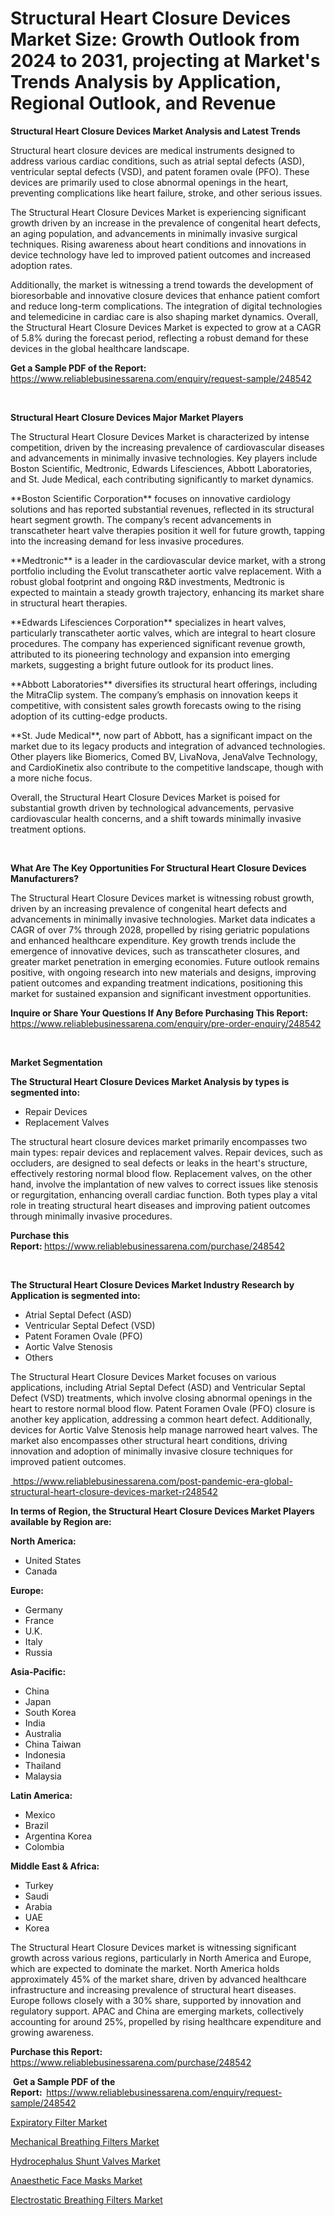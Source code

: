 <p><h1>Structural Heart Closure Devices Market Size: Growth Outlook from 2024 to 2031, projecting at Market's Trends Analysis by Application, Regional Outlook, and Revenue</h1></p><p><strong>Structural Heart Closure Devices Market Analysis and Latest Trends</strong></p>
<p><p>Structural heart closure devices are medical instruments designed to address various cardiac conditions, such as atrial septal defects (ASD), ventricular septal defects (VSD), and patent foramen ovale (PFO). These devices are primarily used to close abnormal openings in the heart, preventing complications like heart failure, stroke, and other serious issues. </p><p>The Structural Heart Closure Devices Market is experiencing significant growth driven by an increase in the prevalence of congenital heart defects, an aging population, and advancements in minimally invasive surgical techniques. Rising awareness about heart conditions and innovations in device technology have led to improved patient outcomes and increased adoption rates. </p><p>Additionally, the market is witnessing a trend towards the development of bioresorbable and innovative closure devices that enhance patient comfort and reduce long-term complications. The integration of digital technologies and telemedicine in cardiac care is also shaping market dynamics. Overall, the Structural Heart Closure Devices Market is expected to grow at a CAGR of 5.8% during the forecast period, reflecting a robust demand for these devices in the global healthcare landscape.</p></p>
<p><strong>Get a Sample PDF of the Report:&nbsp;</strong> <a href="https://www.reliablebusinessarena.com/enquiry/request-sample/248542?utm_campaign=1726&utm_medium=2&utm_source=Github&utm_content=ia&utm_term=31102024&utm_id=structural-heart-closure-devices">https://www.reliablebusinessarena.com/enquiry/request-sample/248542</a></p>
<p>&nbsp;</p>
<p><strong>Structural Heart Closure Devices Major Market Players</strong></p>
<p><p>The Structural Heart Closure Devices Market is characterized by intense competition, driven by the increasing prevalence of cardiovascular diseases and advancements in minimally invasive technologies. Key players include Boston Scientific, Medtronic, Edwards Lifesciences, Abbott Laboratories, and St. Jude Medical, each contributing significantly to market dynamics.</p><p>**Boston Scientific Corporation** focuses on innovative cardiology solutions and has reported substantial revenues, reflected in its structural heart segment growth. The company’s recent advancements in transcatheter heart valve therapies position it well for future growth, tapping into the increasing demand for less invasive procedures.</p><p>**Medtronic** is a leader in the cardiovascular device market, with a strong portfolio including the Evolut transcatheter aortic valve replacement. With a robust global footprint and ongoing R&D investments, Medtronic is expected to maintain a steady growth trajectory, enhancing its market share in structural heart therapies.</p><p>**Edwards Lifesciences Corporation** specializes in heart valves, particularly transcatheter aortic valves, which are integral to heart closure procedures. The company has experienced significant revenue growth, attributed to its pioneering technology and expansion into emerging markets, suggesting a bright future outlook for its product lines.</p><p>**Abbott Laboratories** diversifies its structural heart offerings, including the MitraClip system. The company’s emphasis on innovation keeps it competitive, with consistent sales growth forecasts owing to the rising adoption of its cutting-edge products.</p><p>**St. Jude Medical**, now part of Abbott, has a significant impact on the market due to its legacy products and integration of advanced technologies. Other players like Biomerics, Comed BV, LivaNova, JenaValve Technology, and CardioKinetix also contribute to the competitive landscape, though with a more niche focus.</p><p>Overall, the Structural Heart Closure Devices Market is poised for substantial growth driven by technological advancements, pervasive cardiovascular health concerns, and a shift towards minimally invasive treatment options.</p></p>
<p>&nbsp;</p>
<p><strong>What Are The Key Opportunities For Structural Heart Closure Devices Manufacturers?</strong></p>
<p><p>The Structural Heart Closure Devices market is witnessing robust growth, driven by an increasing prevalence of congenital heart defects and advancements in minimally invasive technologies. Market data indicates a CAGR of over 7% through 2028, propelled by rising geriatric populations and enhanced healthcare expenditure. Key growth trends include the emergence of innovative devices, such as transcatheter closures, and greater market penetration in emerging economies. Future outlook remains positive, with ongoing research into new materials and designs, improving patient outcomes and expanding treatment indications, positioning this market for sustained expansion and significant investment opportunities.</p></p>
<p><strong>Inquire or Share Your Questions If Any Before Purchasing This Report:</strong> <a href="https://www.reliablebusinessarena.com/enquiry/pre-order-enquiry/248542?utm_campaign=1726&utm_medium=2&utm_source=Github&utm_content=ia&utm_term=31102024&utm_id=structural-heart-closure-devices">https://www.reliablebusinessarena.com/enquiry/pre-order-enquiry/248542</a></p>
<p>&nbsp;</p>
<p><strong>Market Segmentation</strong></p>
<p><strong>The Structural Heart Closure Devices Market Analysis by types is segmented into:</strong></p>
<p><ul><li>Repair Devices</li><li>Replacement Valves</li></ul></p>
<p><p>The structural heart closure devices market primarily encompasses two main types: repair devices and replacement valves. Repair devices, such as occluders, are designed to seal defects or leaks in the heart's structure, effectively restoring normal blood flow. Replacement valves, on the other hand, involve the implantation of new valves to correct issues like stenosis or regurgitation, enhancing overall cardiac function. Both types play a vital role in treating structural heart diseases and improving patient outcomes through minimally invasive procedures.</p></p>
<p><strong>Purchase this Report:&nbsp;</strong><a href="https://www.reliablebusinessarena.com/purchase/248542?utm_campaign=1726&utm_medium=2&utm_source=Github&utm_content=ia&utm_term=31102024&utm_id=structural-heart-closure-devices">https://www.reliablebusinessarena.com/purchase/248542</a></p>
<p>&nbsp;</p>
<p><strong>The Structural Heart Closure Devices Market Industry Research by Application is segmented into:</strong></p>
<p><ul><li>Atrial Septal Defect (ASD)</li><li>Ventricular Septal Defect (VSD)</li><li>Patent Foramen Ovale (PFO)</li><li>Aortic Valve Stenosis</li><li>Others</li></ul></p>
<p><p>The Structural Heart Closure Devices Market focuses on various applications, including Atrial Septal Defect (ASD) and Ventricular Septal Defect (VSD) treatments, which involve closing abnormal openings in the heart to restore normal blood flow. Patent Foramen Ovale (PFO) closure is another key application, addressing a common heart defect. Additionally, devices for Aortic Valve Stenosis help manage narrowed heart valves. The market also encompasses other structural heart conditions, driving innovation and adoption of minimally invasive closure techniques for improved patient outcomes.</p></p>
<p><a href="https://www.reliablebusinessarena.com/post-pandemic-era-global-structural-heart-closure-devices-market-r248542?utm_campaign=1726&utm_medium=2&utm_source=Github&utm_content=ia&utm_term=31102024&utm_id=structural-heart-closure-devices">&nbsp;https://www.reliablebusinessarena.com/post-pandemic-era-global-structural-heart-closure-devices-market-r248542</a></p>
<p><strong>In terms of Region, the Structural Heart Closure Devices Market Players available by Region are:</strong></p>
<p>
    <p> <strong> North America: </strong>
        <ul>
            <li>United States</li>
            <li>Canada</li>
        </ul>
        </p> 
    <p> <strong> Europe: </strong>
        <ul>
            <li>Germany</li>
            <li>France</li>
            <li>U.K.</li>
            <li>Italy</li>
            <li>Russia</li>
        </ul>
        </p> 
    <p> <strong> Asia-Pacific: </strong>
        <ul>
            <li>China</li>
            <li>Japan</li>
            <li>South Korea</li>
            <li>India</li>
            <li>Australia</li>
            <li>China Taiwan</li>
            <li>Indonesia</li>
            <li>Thailand</li>
            <li>Malaysia</li>
        </ul>
        </p> 
    <p> <strong> Latin America: </strong>
        <ul>
            <li>Mexico</li>
            <li>Brazil</li>
            <li>Argentina Korea</li>
            <li>Colombia</li>
        </ul>
        </p> 
    <p> <strong> Middle East & Africa: </strong>
        <ul>
            <li>Turkey</li>
            <li>Saudi</li>
            <li>Arabia</li>
            <li>UAE</li>
            <li>Korea</li>
        </ul>
    </p>
    </p>
<p><p>The Structural Heart Closure Devices market is witnessing significant growth across various regions, particularly in North America and Europe, which are expected to dominate the market. North America holds approximately 45% of the market share, driven by advanced healthcare infrastructure and increasing prevalence of structural heart diseases. Europe follows closely with a 30% share, supported by innovation and regulatory support. APAC and China are emerging markets, collectively accounting for around 25%, propelled by rising healthcare expenditure and growing awareness.</p></p>
<p><strong>Purchase this Report: </strong><a href="https://www.reliablebusinessarena.com/purchase/248542?utm_campaign=1726&utm_medium=2&utm_source=Github&utm_content=ia&utm_term=31102024&utm_id=structural-heart-closure-devices">https://www.reliablebusinessarena.com/purchase/248542</a></p>
<p>&nbsp;<strong>Get a Sample PDF of the Report:&nbsp;&nbsp;</strong><a href="https://www.reliablebusinessarena.com/enquiry/request-sample/248542?utm_campaign=1726&utm_medium=2&utm_source=Github&utm_content=ia&utm_term=31102024&utm_id=structural-heart-closure-devices">https://www.reliablebusinessarena.com/enquiry/request-sample/248542</a></p>
<p><strong></strong></p>
<p><p><a href="https://www.linkedin.com/pulse/expiratory-filter-market-research-report-exploring-5evoc?utm_campaign=1726&utm_medium=2&utm_source=Github&utm_content=ia&utm_term=31102024&utm_id=structural-heart-closure-devices">Expiratory Filter Market</a></p><p><a href="https://www.linkedin.com/pulse/mechanical-breathing-filters-market-essentials-key-evsac?utm_campaign=1726&utm_medium=2&utm_source=Github&utm_content=ia&utm_term=31102024&utm_id=structural-heart-closure-devices">Mechanical Breathing Filters Market</a></p><p><a href="https://www.linkedin.com/pulse/hydrocephalus-shunt-valves-market-consolidation-impact-6hl0c?utm_campaign=1726&utm_medium=2&utm_source=Github&utm_content=ia&utm_term=31102024&utm_id=structural-heart-closure-devices">Hydrocephalus Shunt Valves Market</a></p><p><a href="https://www.linkedin.com/pulse/anaesthetic-face-masks-market-dynamics-application-ofpec?utm_campaign=1726&utm_medium=2&utm_source=Github&utm_content=ia&utm_term=31102024&utm_id=structural-heart-closure-devices">Anaesthetic Face Masks Market</a></p><p><a href="https://www.linkedin.com/pulse/electrostatic-breathing-filters-market-research-report-mz8cc?utm_campaign=1726&utm_medium=2&utm_source=Github&utm_content=ia&utm_term=31102024&utm_id=structural-heart-closure-devices">Electrostatic Breathing Filters Market</a></p></p>